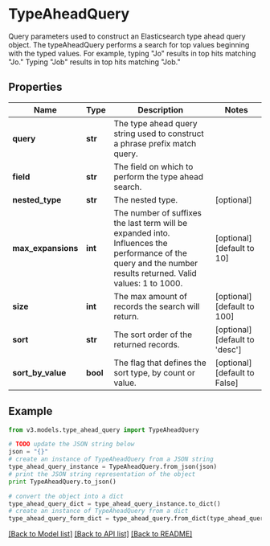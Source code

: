 # TypeAheadQuery

Query parameters used to construct an Elasticsearch type ahead query object.  The typeAheadQuery performs a search for top values beginning with the typed values. For example, typing \"Jo\" results in top hits matching \"Jo.\" Typing \"Job\" results in top hits matching \"Job.\" 

## Properties
Name | Type | Description | Notes
------------ | ------------- | ------------- | -------------
**query** | **str** | The type ahead query string used to construct a phrase prefix match query. | 
**field** | **str** | The field on which to perform the type ahead search. | 
**nested_type** | **str** | The nested type. | [optional] 
**max_expansions** | **int** | The number of suffixes the last term will be expanded into. Influences the performance of the query and the number results returned. Valid values: 1 to 1000. | [optional] [default to 10]
**size** | **int** | The max amount of records the search will return. | [optional] [default to 100]
**sort** | **str** | The sort order of the returned records. | [optional] [default to 'desc']
**sort_by_value** | **bool** | The flag that defines the sort type, by count or value. | [optional] [default to False]

## Example

```python
from v3.models.type_ahead_query import TypeAheadQuery

# TODO update the JSON string below
json = "{}"
# create an instance of TypeAheadQuery from a JSON string
type_ahead_query_instance = TypeAheadQuery.from_json(json)
# print the JSON string representation of the object
print TypeAheadQuery.to_json()

# convert the object into a dict
type_ahead_query_dict = type_ahead_query_instance.to_dict()
# create an instance of TypeAheadQuery from a dict
type_ahead_query_form_dict = type_ahead_query.from_dict(type_ahead_query_dict)
```
[[Back to Model list]](../README.md#documentation-for-models) [[Back to API list]](../README.md#documentation-for-api-endpoints) [[Back to README]](../README.md)


